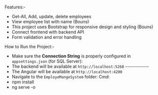Features:-
- Get-All, Add, update, delete employees
- View employee list with name (Bouns)
- This project uses Bootstrap for responsive design and styling (Bouns)
- Connect frontend with backend API
- Form validation and error handling

How to Run the Project:-
- Make sure the **Connection String** is properly configured in `appsettings.json` (for SQL Server):
- The backend will be available at `http://localhost:5268`
             ------------
- The Angular will be available at `http://localhost:4200`
- Navigate to the `EmployeMangeSystem` folder: Cmd:
- npm install
- ng serve -o

